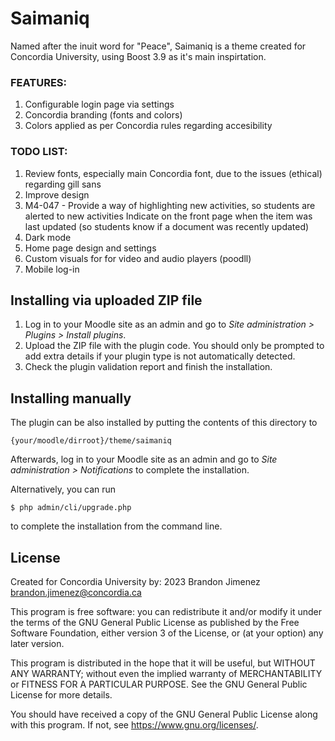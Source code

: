# Saimaniq #

Named after the inuit word for "Peace", Saimaniq is a theme created for Concordia University, 
using Boost 3.9 as it's main inspirtation.


### FEATURES: ###
1. Configurable login page via settings
2. Concordia branding (fonts and colors)
3. Colors applied as per Concordia rules regarding accesibility

### TODO LIST: ###
1. Review fonts, especially main Concordia font, due to the issues (ethical) regarding gill sans
2. Improve design
3. M4-047 - Provide a way of highlighting new activities, so students are alerted to new activities
   Indicate on the front page when the item was last updated (so students know if a document was recently updated)
4. Dark mode
5. Home page design and settings
6. Custom visuals for for video and audio players (poodll)
7. Mobile log-in

## Installing via uploaded ZIP file ##

1. Log in to your Moodle site as an admin and go to _Site administration >
   Plugins > Install plugins_.
2. Upload the ZIP file with the plugin code. You should only be prompted to add
   extra details if your plugin type is not automatically detected.
3. Check the plugin validation report and finish the installation.

## Installing manually ##

The plugin can be also installed by putting the contents of this directory to

    {your/moodle/dirroot}/theme/saimaniq

Afterwards, log in to your Moodle site as an admin and go to _Site administration >
Notifications_ to complete the installation.

Alternatively, you can run

    $ php admin/cli/upgrade.php

to complete the installation from the command line.

## License ##

Created for Concordia University by:
2023 Brandon Jimenez <brandon.jimenez@concordia.ca>

This program is free software: you can redistribute it and/or modify it under
the terms of the GNU General Public License as published by the Free Software
Foundation, either version 3 of the License, or (at your option) any later
version.

This program is distributed in the hope that it will be useful, but WITHOUT ANY
WARRANTY; without even the implied warranty of MERCHANTABILITY or FITNESS FOR A
PARTICULAR PURPOSE.  See the GNU General Public License for more details.

You should have received a copy of the GNU General Public License along with
this program.  If not, see <https://www.gnu.org/licenses/>.
